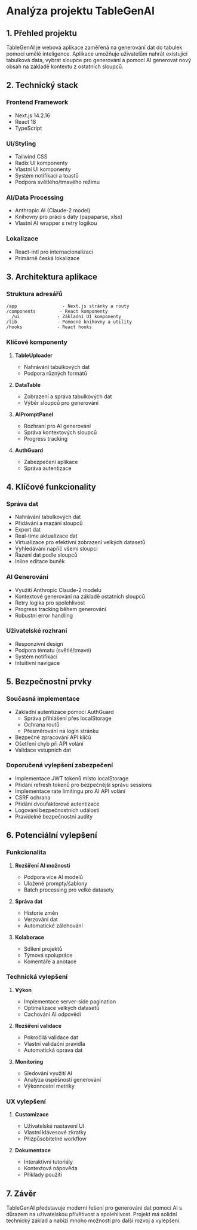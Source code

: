 # Analýza projektu TableGenAI

## 1. Přehled projektu
TableGenAI je webová aplikace zaměřená na generování dat do tabulek pomocí umělé inteligence. Aplikace umožňuje uživatelům nahrát existující tabulková data, vybrat sloupce pro generování a pomocí AI generovat nový obsah na základě kontextu z ostatních sloupců.

## 2. Technický stack
### Frontend Framework
- Next.js 14.2.16
- React 18
- TypeScript

### UI/Styling
- Tailwind CSS
- Radix UI komponenty
- Vlastní UI komponenty
- Systém notifikací a toastů
- Podpora světlého/tmavého režimu

### AI/Data Processing
- Anthropic AI (Claude-2 model)
- Knihovny pro práci s daty (papaparse, xlsx)
- Vlastní AI wrapper s retry logikou

### Lokalizace
- React-intl pro internacionalizaci
- Primárně česká lokalizace

## 3. Architektura aplikace

### Struktura adresářů
```
/app                 - Next.js stránky a routy
/components         - React komponenty
  /ui              - Základní UI komponenty
/lib               - Pomocné knihovny a utility
/hooks             - React hooks
```

### Klíčové komponenty
1. **TableUploader**
   - Nahrávání tabulkových dat
   - Podpora různých formátů

2. **DataTable**
   - Zobrazení a správa tabulkových dat
   - Výběr sloupců pro generování

3. **AIPromptPanel**
   - Rozhraní pro AI generování
   - Správa kontextových sloupců
   - Progress tracking

4. **AuthGuard**
   - Zabezpečení aplikace
   - Správa autentizace

## 4. Klíčové funkcionality

### Správa dat
- Nahrávání tabulkových dat
- Přidávání a mazání sloupců
- Export dat
- Real-time aktualizace dat
- Virtualizace pro efektivní zobrazení velkých datasetů
- Vyhledávání napříč všemi sloupci
- Řazení dat podle sloupců
- Inline editace buněk

### AI Generování
- Využití Anthropic Claude-2 modelu
- Kontextové generování na základě ostatních sloupců
- Retry logika pro spolehlivost
- Progress tracking během generování
- Robustní error handling

### Uživatelské rozhraní
- Responzivní design
- Podpora tématu (světlé/tmavé)
- Systém notifikací
- Intuitivní navigace

## 5. Bezpečnostní prvky
### Současná implementace
- Základní autentizace pomocí AuthGuard
  * Správa přihlášení přes localStorage
  * Ochrana routů
  * Přesměrování na login stránku
- Bezpečné zpracování API klíčů
- Ošetření chyb při API volání
- Validace vstupních dat

### Doporučená vylepšení zabezpečení
- Implementace JWT tokenů místo localStorage
- Přidání refresh tokenů pro bezpečnější správu sessions
- Implementace rate limitingu pro AI API volání
- CSRF ochrana
- Přidání dvoufaktorové autentizace
- Logování bezpečnostních událostí
- Pravidelné bezpečnostní audity

## 6. Potenciální vylepšení

### Funkcionalita
1. **Rozšíření AI možností**
   - Podpora více AI modelů
   - Uložené prompty/šablony
   - Batch processing pro velké datasety

2. **Správa dat**
   - Historie změn
   - Verzování dat
   - Automatické zálohování

3. **Kolaborace**
   - Sdílení projektů
   - Týmová spolupráce
   - Komentáře a anotace

### Technická vylepšení
1. **Výkon**
   - Implementace server-side pagination
   - Optimalizace velkých datasetů
   - Cachování AI odpovědí

2. **Rozšíření validace**
   - Pokročilá validace dat
   - Vlastní validační pravidla
   - Automatická oprava dat

3. **Monitoring**
   - Sledování využití AI
   - Analýza úspěšnosti generování
   - Výkonnostní metriky

### UX vylepšení
1. **Customizace**
   - Uživatelské nastavení UI
   - Vlastní klávesové zkratky
   - Přizpůsobitelné workflow

2. **Dokumentace**
   - Interaktivní tutoriály
   - Kontextová nápověda
   - Příklady použití

## 7. Závěr
TableGenAI představuje moderní řešení pro generování dat pomocí AI s důrazem na uživatelskou přívětivost a spolehlivost. Projekt má solidní technický základ a nabízí mnoho možností pro další rozvoj a vylepšení.